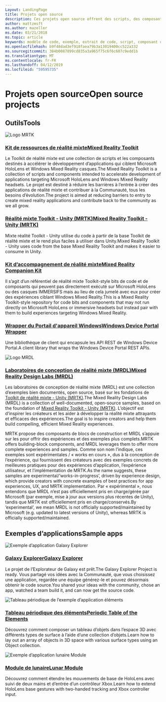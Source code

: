 ```yaml
---
Layout: LandingPage
title: Projets open source
description: Ces projets open source offrent des scripts, des composants, des exemples et des exemples de développement de réalité mixte chez Microsoft qui peut aider à accélérer votre développement de réalité mixte.
author: mattzmsft
ms.author: mazeller
ms.date: 03/21/2018
ms.topic: article
keywords: modèle de code, exemple, extrait de code, script, composant open source, projet
ms.openlocfilehash: b9f48dad3ef918faea79b3a13019400cc522a332
ms.sourcegitcommit: 384b0087899cd835a3a965f75c6f6c607c9edd1b
ms.translationtype: MT
ms.contentlocale: fr-FR
ms.lasthandoff: 04/12/2019
ms.locfileid: "59595735"
---
```

# <a name="open-source-projects"></a><span data-ttu-id="3703f-104">Projets open source</span><span class="sxs-lookup"><span data-stu-id="3703f-104">Open source projects</span></span>

## <a name="tools"></a><span data-ttu-id="3703f-105">Outils</span><span class="sxs-lookup"><span data-stu-id="3703f-105">Tools</span></span>

![Logo MRTK](images/MRTK_Logo_Rev.png)

### <a name="mixed-reality-toolkithttpsgithubcommicrosoftholotoolkit"></a>[<span data-ttu-id="3703f-107">Kit de ressources de réalité mixte</span><span class="sxs-lookup"><span data-stu-id="3703f-107">Mixed Reality Toolkit</span></span>](https://github.com/microsoft/HoloToolkit)

<span data-ttu-id="3703f-108">Le Toolkit de réalité mixte est une collection de scripts et les composants destinés à accélérer le développement d’applications qui ciblent Microsoft HoloLens et Windows Mixed Reality casques.</span><span class="sxs-lookup"><span data-stu-id="3703f-108">The Mixed Reality Toolkit is a collection of scripts and components intended to accelerate development of applications targeting Microsoft HoloLens and Windows Mixed Reality headsets.</span></span> <span data-ttu-id="3703f-109">Le projet est destiné à réduire les barrières à l’entrée à créer des applications de réalité mixte et contribuer à la Communauté, tous les besoins d’évolution.</span><span class="sxs-lookup"><span data-stu-id="3703f-109">The project is aimed at reducing barriers to entry to create mixed reality applications and contribute back to the community as we all grow.</span></span> 

### <a name="mixed-reality-toolkit---unity-mrtkhttpsgithubcommicrosoftholotoolkit-unity"></a>[<span data-ttu-id="3703f-110">Réalité mixte Toolkit - Unity (MRTK)</span><span class="sxs-lookup"><span data-stu-id="3703f-110">Mixed Reality Toolkit - Unity (MRTK)</span></span>](https://github.com/microsoft/HoloToolkit-Unity)

<span data-ttu-id="3703f-111">Mixte réalité Toolkit - Unity utilise du code à partir de la base Toolkit de réalité mixte et le rend plus faciles à utiliser dans Unity.</span><span class="sxs-lookup"><span data-stu-id="3703f-111">Mixed Reality Toolkit - Unity uses code from the base Mixed Reality Toolkit and makes it easier to consume in Unity.</span></span> 

### <a name="mixed-reality-companion-kithttpsgithubcommicrosofthololenscompanionkit"></a>[<span data-ttu-id="3703f-112">Kit d’accompagnement de réalité mixte</span><span class="sxs-lookup"><span data-stu-id="3703f-112">Mixed Reality Companion Kit</span></span>](https://github.com/Microsoft/HoloLensCompanionKit)

<span data-ttu-id="3703f-113">Il s’agit d’un référentiel de réalité mixte Toolkit-style bits de code et de composants qui peuvent pas directement exécuté sur Microsoft HoloLens ou des casques IMMERSIFS mais au lieu de cela jumelé avec eux pour créer des expériences ciblant Windows Mixed Reality.</span><span class="sxs-lookup"><span data-stu-id="3703f-113">This is a Mixed Reality Toolkit-style repository for code bits and components that may not run directly on Microsoft HoloLens or immersive headsets but instead pair with them to build experiences targeting Windows Mixed Reality.</span></span> 

### <a name="windows-device-portal-wrapperhttpsgithubcommicrosoftwindowsdeviceportalwrapper"></a>[<span data-ttu-id="3703f-114">Wrapper du Portail d'appareil Windows</span><span class="sxs-lookup"><span data-stu-id="3703f-114">Windows Device Portal Wrapper</span></span>](https://github.com/Microsoft/WindowsDevicePortalWrapper)

<span data-ttu-id="3703f-115">Une bibliothèque de client qui encapsule les API REST de Windows Device Portal.</span><span class="sxs-lookup"><span data-stu-id="3703f-115">A client library that wraps the Windows Device Portal REST APIs.</span></span>

![Logo MRDL](images/MRDL_Logo_Rev.png)

### <a name="mixed-reality-design-labs-mrdlhttpsgithubcommicrosoftmrdesignlabsunity"></a>[<span data-ttu-id="3703f-117">Laboratoires de conception de réalité mixte (MRDL)</span><span class="sxs-lookup"><span data-stu-id="3703f-117">Mixed Reality Design Labs (MRDL)</span></span>](https://github.com/Microsoft/MRDesignLabs_Unity)

<span data-ttu-id="3703f-118">Les laboratoires de conception de réalité mixte (MRDL) est une collection d’exemples bien documentés, open source, basé sur les fondations de [Toolkit de réalité mixte - Unity (MRTK)](https://github.com/microsoft/HoloToolkit-Unity).</span><span class="sxs-lookup"><span data-stu-id="3703f-118">The Mixed Reality Design Labs (MRDL) is a collection of well-documented, open-source samples, based on the foundation of [Mixed Reality Toolkit - Unity (MRTK)](https://github.com/microsoft/HoloToolkit-Unity).</span></span> <span data-ttu-id="3703f-119">L’objectif est d’inspirer les créateurs et les aider à développer la réalité mixte attrayants et efficaces des expériences.</span><span class="sxs-lookup"><span data-stu-id="3703f-119">The goal is to inspire creators and help them build compelling, efficient Mixed Reality experiences.</span></span>

<span data-ttu-id="3703f-120">MRTK propose des composants de blocs de construction et MRDL s’appuie sur les pour offrir des expériences et des exemples plus complets.</span><span class="sxs-lookup"><span data-stu-id="3703f-120">MRTK offers building-block components, and MRDL leverages them to offer more complete experiences and samples.</span></span> <span data-ttu-id="3703f-121">Comme son nom l’indique, ces exemples sont expérimentales / « works en cours », dus à la conception de l’expérience, qui fournissent des créateurs avec des exemples concrets de meilleures pratiques pour des expériences d’application, l’expérience utilisateur, et l’implémentation de MRTK.</span><span class="sxs-lookup"><span data-stu-id="3703f-121">As the name suggests, these samples are experimental/’works-in-progress’, driven by experience design, which provide creators with concrete examples of best practices for app experiences, UX, and MRTK implementation.</span></span> <span data-ttu-id="3703f-122">Par « expérimental », nous entendons que MRDL n’est pas officiellement pris en charge/gérée par Microsoft (par exemple, mise à jour aux versions plus récentes de Unity), tandis que MRTK est officiellement pris en charge/conservés.</span><span class="sxs-lookup"><span data-stu-id="3703f-122">By ‘experimental’, we mean MRDL is not officially supported/maintained by Microsoft (e.g. updated to latest versions of Unity), whereas MRTK is officially supported/maintained.</span></span>


## <a name="sample-apps"></a><span data-ttu-id="3703f-123">Exemples d’applications</span><span class="sxs-lookup"><span data-stu-id="3703f-123">Sample apps</span></span>

![Exemple d’application Galaxy Explorer](images/galaxyexplorer-tile.jpg)
### <a name="galaxy-explorergalaxy-explorermd"></a>[<span data-ttu-id="3703f-125">Galaxy Explorer</span><span class="sxs-lookup"><span data-stu-id="3703f-125">Galaxy Explorer</span></span>](galaxy-explorer.md)

<span data-ttu-id="3703f-126">Le projet de l’Explorateur de Galaxy est prêt.</span><span class="sxs-lookup"><span data-stu-id="3703f-126">The Galaxy Explorer Project is ready.</span></span> <span data-ttu-id="3703f-127">Vous partagé vos idées avec la Communauté, que vous choisissez une application, regardée une équipe générez-le et pouvez désormais obtenir le code source.</span><span class="sxs-lookup"><span data-stu-id="3703f-127">You shared your ideas with the community, chose an app, watched a team build it, and can now get the source code.</span></span> 

![Tableau périodique de l’exemple d’application éléments](images/periodictableofelementsapp-tile.jpg)
### <a name="periodic-table-of-the-elementsperiodic-table-of-the-elementsmd"></a>[<span data-ttu-id="3703f-129">Tableau périodique des éléments</span><span class="sxs-lookup"><span data-stu-id="3703f-129">Periodic Table of the Elements</span></span>](periodic-table-of-the-elements.md)

<span data-ttu-id="3703f-130">Découvrez comment composer un tableau d’objets dans l’espace 3D avec différents types de surface à l’aide d’une collection d’objets.</span><span class="sxs-lookup"><span data-stu-id="3703f-130">Learn how to lay out an array of objects in 3D space with various surface types using an Object collection.</span></span>

![Exemple d’application lunaire Module](images/lunar-module-tile.png)
### <a name="lunar-modulelunar-modulemd"></a>[<span data-ttu-id="3703f-132">Module de lunaire</span><span class="sxs-lookup"><span data-stu-id="3703f-132">Lunar Module</span></span>](lunar-module.md)

<span data-ttu-id="3703f-133">Découvrez comment étendre les mouvements de base de HoloLens avec suivi de deux mains et d’entrée d’un contrôleur Xbox.</span><span class="sxs-lookup"><span data-stu-id="3703f-133">Learn how to extend HoloLens base gestures with two-handed tracking and Xbox controller input.</span></span>




